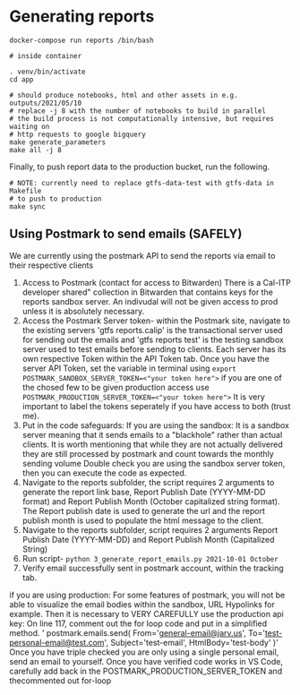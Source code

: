 # Generating reports

```
docker-compose run reports /bin/bash

# inside container

. venv/bin/activate
cd app

# should produce notebooks, html and other assets in e.g. outputs/2021/05/10
# replace -j 8 with the number of notebooks to build in parallel
# the build process is not computationally intensive, but requires waiting on 
# http requests to google bigquery
make generate_parameters
make all -j 8
```

Finally, to push report data to the production bucket, run the following.

```
# NOTE: currently need to replace gtfs-data-test with gtfs-data in Makefile
# to push to production
make sync
```

## Using Postmark to send emails (SAFELY)
We are currently using the postmark API to send the reports via email to their respective clients
1. Access to Postmark (contact for access to Bitwarden)
    There is a Cal-ITP developer shared" collection in Bitwarden that contains keys for the reports sandbox server. An indivudal will not be given access to prod unless it is absolutely necessary. 
2. Access the Postmark Server token- within the Postmark site, navigate to the existing servers 'gtfs reports.calip' is the transactional server used for sending out the emails and 'gtfs reports test' is the testing sandbox server used to test emails before sending to clients. Each server has its own respective Token within the API Token tab. Once you have the server API Token, set the variable in terminal using `export POSTMARK_SANDBOX_SERVER_TOKEN=<"your token here">` if you are one of the chosed few to be given production access use `POSTMARK_PRODUCTION_SERVER_TOKEN=<"your token here">` It is very important to label the tokens seperately if you have access to both (trust me). 
3. Put in the code safeguards:
If you are using the sandbox:
It is a sandbox server meaning that it sends emails to a "blackhole" rather than actual clients. It is worth mentioning that while they are not actually delivered they are still processed by postmark and count towards the monthly sending volume
Double check you are using the sandbox server token, then you can execute the code as expected. 
4. Navigate to the reports subfolder, the script requires 2 arguments to generate the report link base, Report Publish Date (YYYY-MM-DD format) and Report Publish Month (October capitalized string format). The Report publish date is used to generate the url and the report publish month is used to populate the html message to the client.
5. Navigate to the reports subfolder, script requires 2 arguments Report Publish Date (YYYY-MM-DD) and Report Publish Month (Capitalized String)
6. Run script- `python 3_generate_report_emails.py 2021-10-01 October`
7. Verify email successfully sent in postmark account, within the tracking tab.

if you are using production:
For some features of postmark, you will not be able to visualize the email bodies within the sandbox, URL Hypolinks for example. Then it is necessary to VERY CAREFULLY use the production api key:
On line 117, comment out the for loop code and put in a simplified method.
    ' postmark.emails.send(
        From='general-email@jarv.us',
        To='test-personal-email@test.com',
        Subject='test-email',
        HtmlBody='test-body'
    )' 
Once you have triple checked you are only using a single personal email, send an email to yourself. Once you have verified code works in VS Code, carefully add back in the POSTMARK_PRODUCTION_SERVER_TOKEN and thecommented out for-loop
